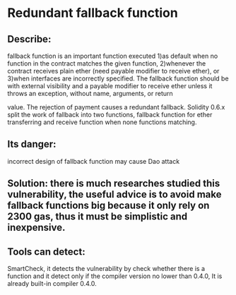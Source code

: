 # Redundant fallback function

## Describe:
 fallback function is an important function executed 1)as default when no 
 function in the contract matches the given function, 2)whenever the 
 contract receives plain ether (need payable modifier to receive ether), or 3)when interfaces are incorrectly specified. The fallback function 
 should be with external visibility and a payable modifier to receive 
 ether unless it throws an exception, without name, arguments, or return 
 
 value. The rejection of payment causes a redundant fallback.
Solidity 0.6.x split the work of fallback into two functions, fallback function for ether transferring and receive function when none functions matching.

## Its danger:
 incorrect design of fallback function may cause Dao attack

## Solution: there is much researches studied this vulnerability, the useful advice is to avoid make fallback functions big because it only rely on 2300 gas, thus it must be simplistic and inexpensive.

## Tools can detect:
  SmartCheck, it detects the vulnerability by check whether there is a 
  function and it detect only if the compiler version no lower than 0.4.0, It is already built-in compiler 0.4.0.

